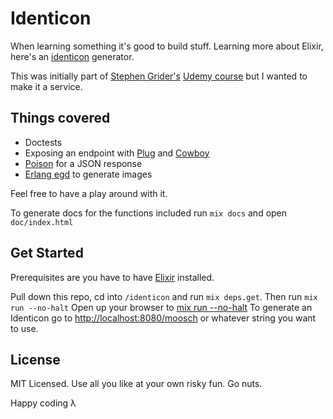 # Identicon

When learning something it's good to build stuff.
Learning more about Elixir, here's an [identicon](https://en.wikipedia.org/wiki/Identicon) generator.

This was initially part of [Stephen Grider's](https://github.com/StephenGrider) [Udemy course](https://www.udemy.com/course/the-complete-elixir-and-phoenix-bootcamp-and-tutorial) but I wanted to make it a service.

## Things covered

- Doctests
- Exposing an endpoint with [Plug](https://github.com/elixir-plug/plug) and [Cowboy](https://github.com/ninenines/cowboy)
- [Poison](https://github.com/devinus/poison) for a JSON response
- [Erlang egd](https://github.com/erlang/egd) to generate images

Feel free to have a play around with it.

To generate docs for the functions included run `mix docs` and open `doc/index.html`

## Get Started

Prerequisites are you have to have [Elixir](https://elixir-lang.org/install.html) installed.

Pull down this repo, cd into `/identicon` and run `mix deps.get`. Then run `mix run --no-halt`
Open up your browser to [mix run --no-halt](http://localhost:8080)
To generate an Identicon go to [http://localhost:8080/moosch](http://localhost:8080/moosch) or whatever string you want to use.

## License

MIT Licensed. Use all you like at your own risky fun. Go nuts.

Happy coding λ
